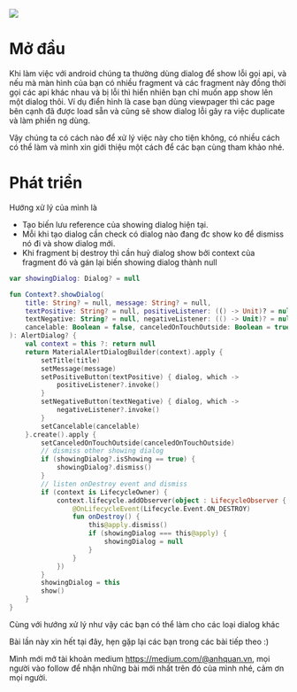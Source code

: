 ![](https://images.viblo.asia/6f8bdfca-c85c-457c-8c49-4bfef8c779cf.png)


# Mở đầu

Khi làm việc với android chúng ta thường dùng dialog để show lỗi gọi api, và nếu mà màn hình của bạn có nhiều fragment và các fragment này đồng thời gọi các api khác nhau và bị lỗi thì hiển nhiên bạn chỉ muốn app show lên một dialog thôi. Ví dụ điển hình là case bạn dùng viewpager thì các page bên cạnh đã được load sẵn và cũng sẽ show dialog lỗi gây ra việc duplicate và làm phiền ng dùng.


Vậy chúng ta có cách nào để xử lý việc này cho tiện không, có nhiều cách có thể làm và mình xin giới thiệu một cách để các bạn cùng tham khảo nhé.

# Phát triển

Hướng xử lý của mình là 
- Tạo biến lưu reference của showing dialog hiện tại.
- Mỗi khi tạo dialog cần check có dialog nào đang đc show ko để dismiss nó đi và show dialog mới.
- Khi fragment bị destroy thì cần huỷ dialog show bởi context của fragment đó và gán lại biến showing dialog thành null

```kotlin
var showingDialog: Dialog? = null

fun Context?.showDialog(
    title: String? = null, message: String? = null,
    textPositive: String? = null, positiveListener: (() -> Unit)? = null,
    textNegative: String? = null, negativeListener: (() -> Unit)? = null,
    cancelable: Boolean = false, canceledOnTouchOutside: Boolean = true
): AlertDialog? {
    val context = this ?: return null
    return MaterialAlertDialogBuilder(context).apply {
        setTitle(title)
        setMessage(message)
        setPositiveButton(textPositive) { dialog, which ->
            positiveListener?.invoke()
        }
        setNegativeButton(textNegative) { dialog, which ->
            negativeListener?.invoke()
        }
        setCancelable(cancelable)
    }.create().apply {
        setCanceledOnTouchOutside(canceledOnTouchOutside)
        // dismiss other showing dialog
        if (showingDialog?.isShowing == true) {
            showingDialog?.dismiss()
        }
        // listen onDestroy event and dismiss
        if (context is LifecycleOwner) {
            context.lifecycle.addObserver(object : LifecycleObserver {
                @OnLifecycleEvent(Lifecycle.Event.ON_DESTROY)
                fun onDestroy() {
                    this@apply.dismiss()
                    if (showingDialog === this@apply) {
                        showingDialog = null
                    }
                }
            })
        }
        showingDialog = this
        show()
    }
}
```

Cùng với hướng xử lý như vậy các bạn có thể làm cho các loại dialog khác

Bài lần này xin hết tại đây, hẹn gặp lại các bạn trong các bài tiếp theo :)

Mình mới mở tài khoản medium https://medium.com/@anhquan.vn, mọi người vào follow để nhận những bài mới nhất trên đó của mình nhé, cảm ơn mọi người.